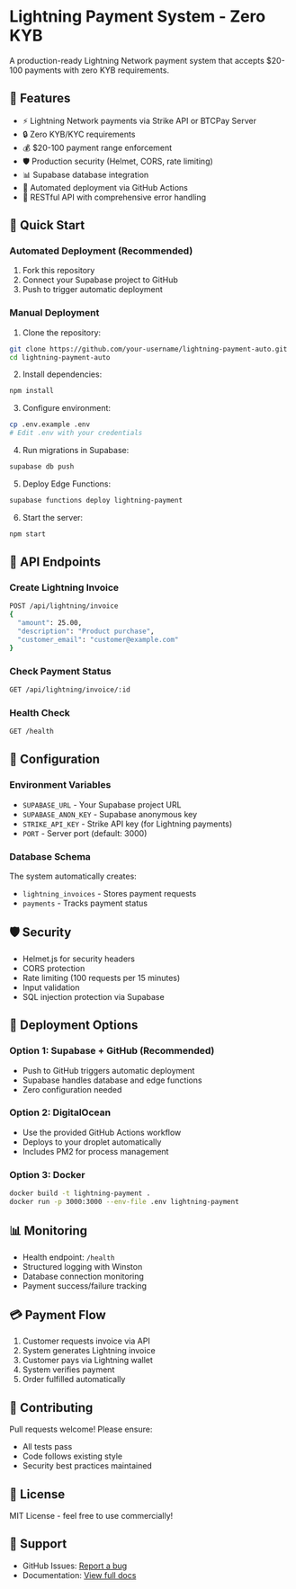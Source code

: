 # Lightning Payment System - Zero KYB

A production-ready Lightning Network payment system that accepts $20-100 payments with zero KYB requirements.

## 🚀 Features

- ⚡ Lightning Network payments via Strike API or BTCPay Server
- 🔒 Zero KYB/KYC requirements
- 💰 $20-100 payment range enforcement
- 🛡️ Production security (Helmet, CORS, rate limiting)
- 📊 Supabase database integration
- 🔄 Automated deployment via GitHub Actions
- 🎯 RESTful API with comprehensive error handling

## 🏃 Quick Start

### Automated Deployment (Recommended)

1. Fork this repository
2. Connect your Supabase project to GitHub
3. Push to trigger automatic deployment

### Manual Deployment

1. Clone the repository:
```bash
git clone https://github.com/your-username/lightning-payment-auto.git
cd lightning-payment-auto
```

2. Install dependencies:
```bash
npm install
```

3. Configure environment:
```bash
cp .env.example .env
# Edit .env with your credentials
```

4. Run migrations in Supabase:
```bash
supabase db push
```

5. Deploy Edge Functions:
```bash
supabase functions deploy lightning-payment
```

6. Start the server:
```bash
npm start
```

## 📡 API Endpoints

### Create Lightning Invoice
```bash
POST /api/lightning/invoice
{
  "amount": 25.00,
  "description": "Product purchase",
  "customer_email": "customer@example.com"
}
```

### Check Payment Status
```bash
GET /api/lightning/invoice/:id
```

### Health Check
```bash
GET /health
```

## 🔧 Configuration

### Environment Variables

- `SUPABASE_URL` - Your Supabase project URL
- `SUPABASE_ANON_KEY` - Supabase anonymous key
- `STRIKE_API_KEY` - Strike API key (for Lightning payments)
- `PORT` - Server port (default: 3000)

### Database Schema

The system automatically creates:
- `lightning_invoices` - Stores payment requests
- `payments` - Tracks payment status

## 🛡️ Security

- Helmet.js for security headers
- CORS protection
- Rate limiting (100 requests per 15 minutes)
- Input validation
- SQL injection protection via Supabase

## 🚀 Deployment Options

### Option 1: Supabase + GitHub (Recommended)
- Push to GitHub triggers automatic deployment
- Supabase handles database and edge functions
- Zero configuration needed

### Option 2: DigitalOcean
- Use the provided GitHub Actions workflow
- Deploys to your droplet automatically
- Includes PM2 for process management

### Option 3: Docker
```bash
docker build -t lightning-payment .
docker run -p 3000:3000 --env-file .env lightning-payment
```

## 📊 Monitoring

- Health endpoint: `/health`
- Structured logging with Winston
- Database connection monitoring
- Payment success/failure tracking

## 💳 Payment Flow

1. Customer requests invoice via API
2. System generates Lightning invoice
3. Customer pays via Lightning wallet
4. System verifies payment
5. Order fulfilled automatically

## 🤝 Contributing

Pull requests welcome! Please ensure:
- All tests pass
- Code follows existing style
- Security best practices maintained

## 📄 License

MIT License - feel free to use commercially!

## 🚨 Support

- GitHub Issues: [Report a bug](https://github.com/blinds123/lightning-payment-auto/issues)
- Documentation: [View full docs](https://github.com/blinds123/lightning-payment-auto/wiki)